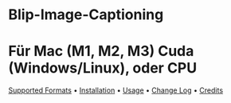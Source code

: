 # Blip-Image-Captioning
<h1>Für Mac (M1, M2, M3) Cuda (Windows/Linux), oder CPU</h1>
  <p>
    <a href="#supported-formats">Supported Formats</a> •
    <a href="#installation">Installation</a> •
    <a href="#usage">Usage</a> •
    <a href="./CHANGELOG.md">Change Log</a> •
    <a href="#credits">Credits</a>
  </p>
